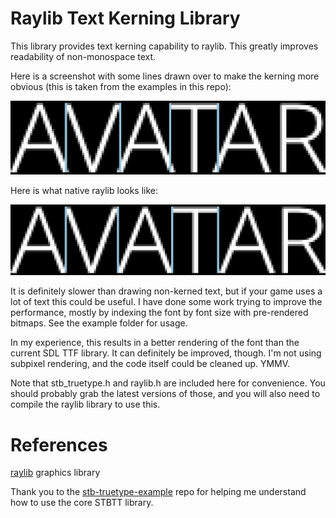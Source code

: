 # Raylib Text Kerning Library

This library provides text kerning capability to raylib. This greatly improves
readability of non-monospace text.

Here is a screenshot with some lines drawn over to make the kerning more
obvious (this is taken from the examples in this repo):

![kerned text](./example/img/kerned.png)

Here is what native raylib looks like:

![kerned text](./example/img/non-kerned.png)

It is definitely slower than drawing non-kerned text, but if your game uses a
lot of text this could be useful. I have done some work trying to improve the
performance, mostly by indexing the font by font size with pre-rendered
bitmaps. See the example folder for usage.

In my experience, this results in a better rendering of the font than the
current SDL TTF library. It can definitely be improved, though. I'm not using
subpixel rendering, and the code itself could be cleaned up. YMMV.

Note that stb_truetype.h and raylib.h are included here for convenience. You
should probably grab the latest versions of those, and you will also need to
compile the raylib library to use this.

# References

[raylib](https://github.com/raysan5/raylib) graphics library

Thank you to the
[stb-truetype-example](https://github.com/justinmeiners/stb-truetype-example)
repo for helping me understand how to use the core STBTT library.
